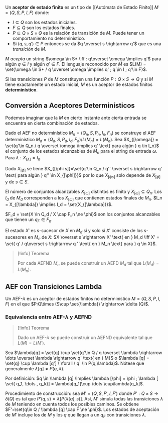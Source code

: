 Un **aceptor de estado finito** es un tipo de [[Autómata de Estado Finito]] $M=(Q,S,P,I,F)$ donde:

- $I\subseteq Q$ son los estados iniciales.
- $F\subseteq Q$ son los estados finales.
- $P\subseteq Q \times S \times Q$ es la relación de transición de $M$. Puede tener un comportamiento no determinístico.
- Si $(q,s,q') \in P$ entonces se da $q \overset s \rightarrow q'$ que es una _transición_ de $M$.

$M$ _acepta_ un string $\omega \in S* \iff : q\overset \omega \implies q'$ para algún $q\in I$ y algún $q'\in F$. El lenguaje reconocido por $M$ es $L(M) = \set{\omega \in S* / q \overset \omega \implies q' ; q \in I ; q'\in F}$.

Si las transiciones $P$ de $M$ constituyen una función $P: Q\times S \rightarrow Q$ y si $M$ tiene exactamente un estado inicial, $M$ es un aceptor de estados finitos **determinístico**.

## Conversión a Aceptores Determinísticos

Podemos imaginar que la $M$ en cierto instante ante cierta entrada se encuentra en cierta combinación de estados.

Dado el AEF no determinístico $M_n = (Q_n, S, P_n, I_n, F_n)$ se construye el AEF determinístico $M_d = (Q_d,S,P_d,I_d,F_d)/L(M_n)=L(M_d)$. Sea $X_{[\omega]} = \set{q'\in Q_n / q \overset \omega \implies q' \text{ para algún } q \in I_n}$ el conjunto de los estados alcanzables de $M_n$ para el string de entrada $\omega$. Para $\lambda: X_{[\lambda]} = I_n$.

Dado $X_{[\phi]}$ se tiene $X_{[\phi s]}=\set{q'\in Q_n / q'' \overset s \rightarrow q' \text{ para algún } q'' \in X_{[\phi]}}$ por lo que $X_{[\phi s]}$ solo depende de $X_{[\phi]}$ y de $s\in S$.

El número de conjuntos alcanzables $X_{[\omega]}$ distintos es finito y $X_{[\omega]} \subseteq Q_n$. Los $I_d$ de $M_d$ corresponden a los $X_{[\omega]}$ que contienen estados finales de $M_n$. $I_n = X_{[\lambda]} \implies I_d = \set{X_{[\lambda]}}$.

$F_d = \set{X \in Q_d / X \cap F_n \ne \phi}$ son los conjuntos alcanzables que tienen un $q_F \in F_n$.

El estado $X'$ es s-sucesor de $X$ en $M_d$ sí y solo sí $X'$ consiste de los s-sucesores en $M_n$ de $X$: $X \overset s \rightarrow X' \text{ en } M_d \iff X' = \set{ q' / q\overset s \rightarrow q ' \text{ en } M_n \text{ para } q \in X}$.

> [!info] Teorema
>
> Por cada AEFND $M_n$ se puede construir un AEFD $M_d$ tal que $L(M_d) = L(M_n)$.

## AEF con Transiciones Lambda

Un AEF-$\lambda$ es un aceptor de estados finitos no determinístico $M=(Q,S,P,I,F)$ en el que $P:Q\times (S\cup \set{\lambda}) \rightarrow \delta (Q)$.

### Equivalencia entre AEF-$\lambda$ y AEFND

> [!info] Teorema
>
> Dado un AEF-$\lambda$ se puede construir un AEFND equivalente tal que $L(M)=L(M')$.

Sea $\lambda[q] = \set{q} \cup \set{q'\in Q / q \overset \lambda \rightarrow \dots \overset \lambda \rightarrow q' \text{ en } M}$ o $\lambda [q] = \set{q} \cup \lambda [q'] \ \forall \ q' \in P(q,\lambda)$. Nótese que generalmente $\lambda [q] \ne P(q, \lambda)$.

Por definición: $q \in \lambda [q] \implies \lambda [\phi] =  \phi ; \lambda [ \set{ q_1, \dots , q_k}] = \lambda[q_1]\cup \dots \cup\lambda[q_k]$.

Procedimiento de construcción: sea $M'=(Q,S,P',I,F')$ donde $P ': Q \times S \rightarrow \delta (Q)$ es tal que $P'(q,s)=\lambda[P(\lambda [q],s)]$. Así, $M'$ simula todas las transiciones $\lambda$ de $M$ teniendo en cuenta todos los posibles caminos. Se obtiene $F'=\set{q\in Q / \lambda [q] \cap F \ne \phi}$. Los estados de aceptación de $M'$ incluye los de $M$ y los $q$ que llegan a un $q_F$ con transiciones $\lambda$.

